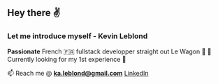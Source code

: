 ## Hey there :v:

### Let me introduce myself - **Kevin Leblond**

**Passionate** French :fr: fullstack developper straight out Le Wagon :rocket:
:telescope: Currently looking for my 1st experience :tada:

:mailbox: Reach me @ **ka.leblond@gmail.com**
[LinkedIn](https://www.linkedin.com/in/kevin-leblond-b1421650/)

<!--
**k-leblond/k-leblond** is a ✨ _special_ ✨ repository because its `README.md` (this file) appears on your GitHub profile.

Here are some ideas to get you started:

- 🔭 I’m currently working on ...
- 🌱 I’m currently learning ...
- 👯 I’m looking to collaborate on ...
- 🤔 I’m looking for help with ...
- 💬 Ask me about ...
- 📫 How to reach me: ...
- 😄 Pronouns: ...
- ⚡ Fun fact: ...
-->
